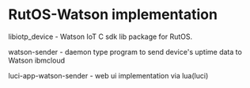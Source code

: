 # RutOS-Watson implementation

libiotp_device - Watson IoT C sdk lib package for RutOS.

watson-sender - daemon type program to send device's uptime data to Watson ibmcloud

luci-app-watson-sender - web ui implementation via lua(luci)
